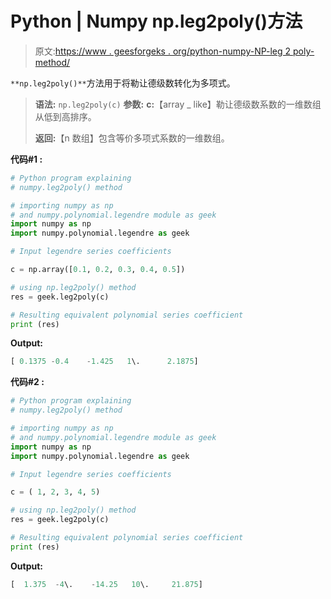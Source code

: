 # Python | Numpy np.leg2poly()方法

> 原文:[https://www . geesforgeks . org/python-numpy-NP-leg 2 poly-method/](https://www.geeksforgeeks.org/python-numpy-np-leg2poly-method/)

`**np.leg2poly()**`方法用于将勒让德级数转化为多项式。

> **语法:** `np.leg2poly(c)`
> **参数:**
> **c:**【array _ like】勒让德级数系数的一维数组从低到高排序。
> 
> **返回:**【n 数组】包含等价多项式系数的一维数组。

**代码#1 :**

```py
# Python program explaining
# numpy.leg2poly() method 

# importing numpy as np  
# and numpy.polynomial.legendre module as geek 
import numpy as np 
import numpy.polynomial.legendre as geek

# Input legendre series coefficients

c = np.array([0.1, 0.2, 0.3, 0.4, 0.5]) 

# using np.leg2poly() method 
res = geek.leg2poly(c) 

# Resulting equivalent polynomial series coefficient
print (res) 
```

**Output:**

```py
[ 0.1375 -0.4    -1.425   1\.      2.1875]

```

**代码#2 :**

```py
# Python program explaining
# numpy.leg2poly() method 

# importing numpy as np  
# and numpy.polynomial.legendre module as geek 
import numpy as np 
import numpy.polynomial.legendre as geek

# Input legendre series coefficients

c = ( 1, 2, 3, 4, 5)

# using np.leg2poly() method 
res = geek.leg2poly(c) 

# Resulting equivalent polynomial series coefficient
print (res) 
```

**Output:**

```py
[  1.375  -4\.    -14.25   10\.     21.875]

```